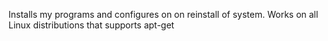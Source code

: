 Installs my programs and configures on on reinstall of system. Works on all Linux distributions that supports apt-get
